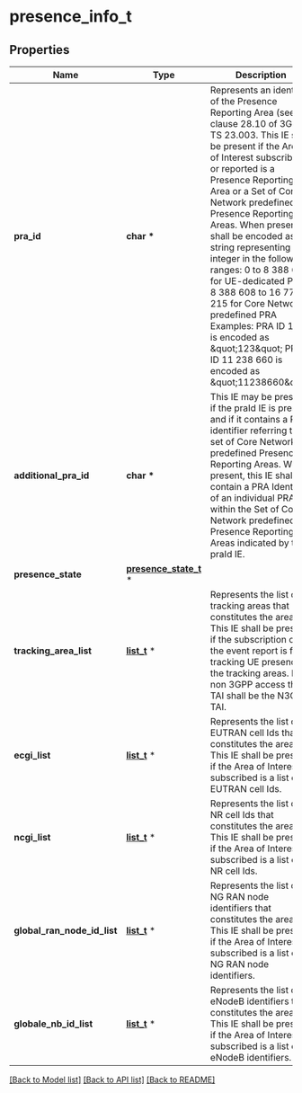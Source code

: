 # presence_info_t

## Properties
Name | Type | Description | Notes
------------ | ------------- | ------------- | -------------
**pra_id** | **char \*** | Represents an identifier of the Presence Reporting Area (see clause 28.10 of 3GPP  TS 23.003.  This IE shall be present  if the Area of Interest subscribed or reported is a Presence Reporting Area or a Set of Core Network predefined Presence Reporting Areas. When present, it shall be encoded as a string representing an integer in the following ranges: 0 to 8 388 607 for UE-dedicated PRA 8 388 608 to 16 777 215 for Core Network predefined PRA Examples: PRA ID 123 is encoded as \&quot;123\&quot; PRA ID 11 238 660 is encoded as \&quot;11238660\&quot;  | [optional] 
**additional_pra_id** | **char \*** | This IE may be present if the praId IE is present and if it contains a PRA identifier referring to a set of Core Network predefined Presence Reporting Areas. When present, this IE shall contain a PRA Identifier of an individual PRA within the Set of Core Network predefined Presence Reporting Areas indicated by the praId IE.   | [optional] 
**presence_state** | [**presence_state_t**](presence_state.md) \* |  | [optional] 
**tracking_area_list** | [**list_t**](tai.md) \* | Represents the list of tracking areas that constitutes the area. This IE shall be present if the subscription or  the event report is for tracking UE presence in the tracking areas. For non 3GPP access the TAI shall be the N3GPP TAI.   | [optional] 
**ecgi_list** | [**list_t**](ecgi.md) \* | Represents the list of EUTRAN cell Ids that constitutes the area. This IE shall be present if the Area of Interest subscribed is a list of EUTRAN cell Ids.   | [optional] 
**ncgi_list** | [**list_t**](ncgi.md) \* | Represents the list of NR cell Ids that constitutes the area. This IE shall be present if the Area of Interest subscribed is a list of NR cell Ids.   | [optional] 
**global_ran_node_id_list** | [**list_t**](global_ran_node_id.md) \* | Represents the list of NG RAN node identifiers that constitutes the area. This IE shall be present if the Area of Interest subscribed is a list of NG RAN node identifiers.   | [optional] 
**globale_nb_id_list** | [**list_t**](global_ran_node_id.md) \* | Represents the list of eNodeB identifiers that constitutes the area. This IE shall be  present if the Area of Interest subscribed is a list of eNodeB identifiers.  | [optional] 

[[Back to Model list]](../README.md#documentation-for-models) [[Back to API list]](../README.md#documentation-for-api-endpoints) [[Back to README]](../README.md)


